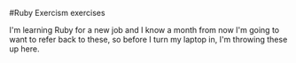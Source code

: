 #Ruby Exercism exercises

I'm learning Ruby for a new job and I know a month from now I'm going to want
to refer back to these, so before I turn my laptop in, I'm throwing these up
here.
